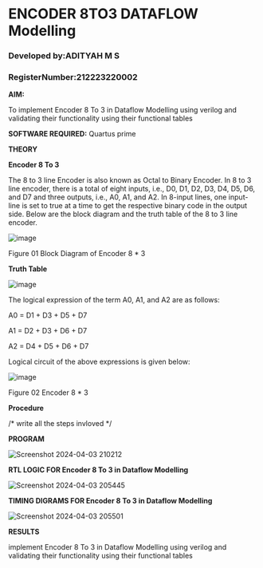 # ENCODER 8TO3 DATAFLOW Modelling


### Developed by:ADITYAH M S
### RegisterNumber:212223220002

**AIM:**

To implement  Encoder 8 To 3 in Dataflow Modelling using verilog and validating their functionality using their functional tables

**SOFTWARE REQUIRED:** Quartus prime

**THEORY**

**Encoder 8 To 3**

The 8 to 3 line Encoder is also known as Octal to Binary Encoder. In 8 to 3 line encoder, there is a total of eight inputs, i.e., D0, D1, D2, D3, D4, D5, D6, and D7 and three outputs, i.e., A0, A1, and A2. In 8-input lines, one input-line is set to true at a time to get the respective binary code in the output side. Below are the block diagram and the truth table of the 8 to 3 line encoder.

![image](https://github.com/naavaneetha/ENCODER8TO3DATAFLOW/assets/154305477/0bc242c1-eb9e-4c47-afe5-30428470efc3)

Figure 01  Block Diagram of Encoder 8 * 3

**Truth Table**

![image](https://github.com/naavaneetha/ENCODER8TO3DATAFLOW/assets/154305477/35496b14-ae6e-4cd1-9abd-d6736b576575)

The logical expression of the term A0, A1, and A2 are as follows:

A0 = D1 + D3 + D5 + D7

A1 = D2 + D3 + D6 + D7

A2 = D4 + D5 + D6 + D7

Logical circuit of the above expressions is given below:

![image](https://github.com/naavaneetha/ENCODER8TO3DATAFLOW/assets/154305477/95acaee6-c873-4c75-89eb-ef09fb158053)

Figure 02  Encoder 8 * 3

**Procedure**

/* write all the steps invloved */

**PROGRAM**





![Screenshot 2024-04-03 210212](https://github.com/NaveenKumarV2005/ENCODER8TO3DATAFLOW/assets/151476286/9d29d01c-4a7a-4fb8-8fc8-e54ee71ce400)






**RTL LOGIC FOR Encoder 8 To 3 in Dataflow Modelling**

![Screenshot 2024-04-03 205445](https://github.com/NaveenKumarV2005/ENCODER8TO3DATAFLOW/assets/151476286/7329dca4-0120-4c9d-8057-296054ed3325)







**TIMING DIGRAMS FOR Encoder 8 To 3 in Dataflow Modelling**

![Screenshot 2024-04-03 205501](https://github.com/NaveenKumarV2005/ENCODER8TO3DATAFLOW/assets/151476286/51f09703-e8a1-441a-be50-f0e20b6ace03)





**RESULTS**



   implement  Encoder 8 To 3 in Dataflow Modelling using verilog and validating their functionality using their functional tables





